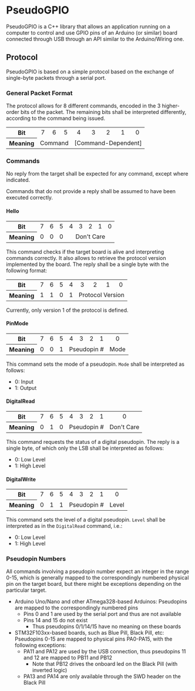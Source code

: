 # PseudoGPIO

PseudoGPIO is a C++ library that allows an application running on a computer to control and use GPIO pins of an Arduino (or similar) board connected through USB through an API similar to the Arduino/Wiring one.

## Protocol

PseudoGPIO is based on a simple protocol based on the exchange of single-byte packets through a serial port.

### General Packet Format
The protocol allows for 8 different commands, encoded in the 3 higher-order bits of the packet. The remaining bits shall be interpreted differently, according to the command being issued.
<table>
  <tr align="center">
    <th>Bit</th>
    <td>7</td>
    <td>6</td>
    <td>5</td>
    <td>4</td>
    <td>3</td>
    <td>2</td>
    <td>1</td>
    <td>0</td>
  </tr>
  <tr align="center">
    <th>Meaning</th>
    <td colspan="3">Command</td>
    <td colspan="5">[Command-Dependent]</td>
  </tr>
</table>


### Commands
No reply from the target shall be expected for any command, except where indicated.

Commands that do not provide a reply shall be assumed to have been executed correctly.

#### Hello
<table>
  <tr align="center">
    <th>Bit</th>
    <td>7</td>
    <td>6</td>
    <td>5</td>
    <td>4</td>
    <td>3</td>
    <td>2</td>
    <td>1</td>
    <td>0</td>
  </tr>
  <tr align="center">
    <th>Meaning</th>
    <td colspan="1">0</td>
    <td colspan="1">0</td>
    <td colspan="1">0</td>
    <td colspan="5">Don't Care</td>
  </tr>
</table>

This command checks if the target board is alive and interpreting commands correctly. It also allows to retrieve the protocol version implemented by the board. The reply shall be a single byte with the following format:
<table>
  <tr align="center">
    <th>Bit</th>
    <td>7</td>
    <td>6</td>
    <td>5</td>
    <td>4</td>
    <td>3</td>
    <td>2</td>
    <td>1</td>
    <td>0</td>
  </tr>
  <tr align="center">
    <th>Meaning</th>
    <td colspan="1">1</td>
    <td colspan="1">1</td>
    <td colspan="1">0</td>
    <td colspan="1">1</td>
    <td colspan="4">Protocol Version</td>
  </tr>
</table>

Currently, only version 1 of the protocol is defined.

#### PinMode
<table>
  <tr align="center">
    <th>Bit</th>
    <td>7</td>
    <td>6</td>
    <td>5</td>
    <td>4</td>
    <td>3</td>
    <td>2</td>
    <td>1</td>
    <td>0</td>
  </tr>
  <tr align="center">
    <th>Meaning</th>
    <td colspan="1">0</td>
    <td colspan="1">0</td>
    <td colspan="1">1</td>
    <td colspan="4">Pseudopin #</td>
    <td colspan="1">Mode</td>
  </tr>
</table>

This command sets the mode of a pseudopin. `Mode` shall be interpreted as follows:

* 0: Input
* 1: Output

#### DigitalRead
<table>
  <tr align="center">
    <th>Bit</th>
    <td>7</td>
    <td>6</td>
    <td>5</td>
    <td>4</td>
    <td>3</td>
    <td>2</td>
    <td>1</td>
    <td>0</td>
  </tr>
  <tr align="center">
    <th>Meaning</th>
    <td colspan="1">0</td>
    <td colspan="1">1</td>
    <td colspan="1">0</td>
    <td colspan="4">Pseudopin #</td>
    <td colspan="1">Don't Care</td>
  </tr>
</table>

This command requests the status of a digital pseudopin. The reply is a single byte, of which only the LSB shall be interpreted as follows:

* 0: Low Level
* 1: High Level

#### DigitalWrite
<table>
  <tr align="center">
    <th>Bit</th>
    <td>7</td>
    <td>6</td>
    <td>5</td>
    <td>4</td>
    <td>3</td>
    <td>2</td>
    <td>1</td>
    <td>0</td>
  </tr>
  <tr align="center">
    <th>Meaning</th>
    <td colspan="1">0</td>
    <td colspan="1">1</td>
    <td colspan="1">1</td>
    <td colspan="4">Pseudopin #</td>
    <td colspan="1">Level</td>
  </tr>
</table>

This command sets the level of a digital pseudopin. `Level` shall be interpreted as in the `DigitalRead` command, i.e.:

* 0: Low Level
* 1: High Level

### Pseudopin Numbers
All commands involving a pseudopin number expect an integer in the range 0-15, which is generally mapped to the correspondingly numbered physical pin on the target board, but there might be exceptions depending on the particular target.

* Arduino Uno/Nano and other ATmega328-based Arduinos: Pseudopins are mapped to the correspondingly numbered pins
  * Pins 0 and 1 are used by the serial port and thus are not available
  * Pins 14 and 15 do not exist
    * Thus pseudopins 0/1/14/15 have no meaning on these boards
* STM32F103xx-based boards, such as Blue Pill, Black Pill, etc: Pseudopins 0-15 are mapped to physical pins PA0-PA15, with the following exceptions:
  * PA11 and PA12 are used by the USB connection, thus pseudopins 11 and 12 are mapped to PB11 and PB12
    * Note that PB12 drives the onboard led on the Black Pill (with inverted logic)
  * PA13 and PA14 are only available through the SWD header on the Black Pill

